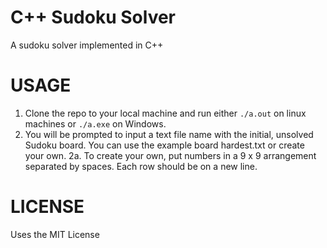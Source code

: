 # C++ Sudoku Solver
A sudoku solver implemented in C++

# USAGE
1. Clone the repo to your local machine and run either `./a.out` on linux machines or `./a.exe` on Windows.
2. You will be prompted to input a text file name with the initial, unsolved Sudoku board. You can use the example board hardest.txt or create your own.
2a. To create your own, put numbers in a 9 x 9 arrangement separated by spaces. Each row should be on a new line.

# LICENSE
Uses the MIT License
